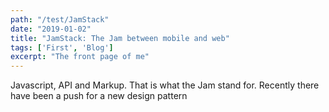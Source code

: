 ```yaml
---
path: "/test/JamStack"
date: "2019-01-02"
title: "JamStack: The Jam between mobile and web"
tags: ['First', 'Blog']
excerpt: "The front page of me" 
---
```


Javascript, API and Markup. That is what the Jam stand for. Recently there have been a push for a new design pattern